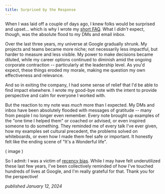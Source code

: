 ```yaml
---
title: Surprised by the Response
---
```


When I was laid off a couple of days ago, I knew folks would be
surprised and upset... which is why I wrote my [short
FAQ](https://docs.google.com/document/d/1zgdrrKGYMO17tz9ajmObB66B4foCD1YeMvyf2SbfT1E/edit).
What I *didn't* expect, though, was the absolute flood to my DMs and
email inbox.

Over the last three years, my universe at Google gradually shrunk.  My
projects and teams became more niche; not necessarily less impactful,
but harder to measure and less visible.  My power to make decisions
became diluted, while my career options continued to diminish amid the
ongoing corporate contraction -- particularly at the leadership level.
As you'd expect, these things eroded my morale, making me question my
own effectiveness and relevance.

And so in exiting the company, I had some sense of relief that I'd be
able to find impact elsewhere.  I wrote my good-bye note with the
intent to provide perspective and calm for everyone I worked with.

But the reaction to my note was *much* more than I expected.  My DMs
and inbox have been absolutely flooded with messages of gratitude --
many from people I no longer even remember.  Every note brought up
examples of the "one time I helped them" or coached or advised, or
even inspired someone to do something.  They reminded me of every talk
I've ever given, how my examples set cultural precedent, the problems
solved on whiteboards, or even how I made them feel safe or important.
It honestly felt like the ending scene of "It's a Wonderful life".

 ( image )

So I admit: I was a victim of [recency
bias](https://en.wikipedia.org/wiki/Recency_bias).  While I may have
felt underutilized these last few years, I've been collectively
reminded of how I've touched hundreds of lives at Google, and I'm
really grateful for that.  Thank you for the perspective!


*published January 12, 2024*
